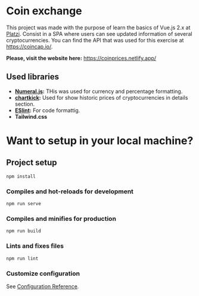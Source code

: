 # Coin exchange
This project was made with the purpose of learn the basics of Vue.js 2.x at [Platzi](https://platzi.com). Consist in a SPA where users can see updated information of several cryptocurrencies. You can find the API that was used for this exercise at https://coincap.io/. 

**Please, visit the website here:** https://coinprices.netlify.app/

## Used libraries

- **[Numeral.js](http://numeraljs.com/):** THis was used for currency and percentage formatting.
- **[chartkick](https://chartkick.com/vue):** Used for show historic prices of cryptocurrencies in details section.
- **[ESlint](https://eslint.org/):** For code formattig.
- **Tailwind.css**

# Want to setup in your local machine? 

## Project setup
```
npm install
```

### Compiles and hot-reloads for development
```
npm run serve
```

### Compiles and minifies for production
```
npm run build
```

### Lints and fixes files
```
npm run lint
```

### Customize configuration
See [Configuration Reference](https://cli.vuejs.org/config/).
